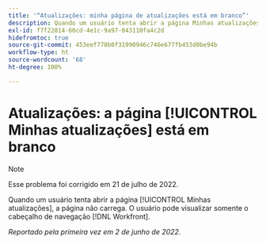 ```yaml
---
title: '“Atualizações: minha página de atualizações está em branco”'
description: Quando um usuário tenta abrir a página Minhas atualizações, a página não carrega. O usuário pode visualizar somente o [!DNL Workfront] cabeçalho de navegação.
exl-id: f7f22814-60cd-4e1c-9a97-043110fa4c2d
hidefromtoc: true
source-git-commit: 453eef770b0f31990946c746e677fb453d0be94b
workflow-type: ht
source-wordcount: '68'
ht-degree: 100%

---
```


# Atualizações: a página [!UICONTROL Minhas atualizações] está em branco

>[!NOTE]
>
>Esse problema foi corrigido em 21 de julho de 2022.

Quando um usuário tenta abrir a página [!UICONTROL Minhas atualizações], a página não carrega. O usuário pode visualizar somente o cabeçalho de navegação [!DNL Workfront].

_Reportado pela primeira vez em 2 de junho de 2022._

